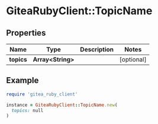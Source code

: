# GiteaRubyClient::TopicName

## Properties

| Name | Type | Description | Notes |
| ---- | ---- | ----------- | ----- |
| **topics** | **Array&lt;String&gt;** |  | [optional] |

## Example

```ruby
require 'gitea_ruby_client'

instance = GiteaRubyClient::TopicName.new(
  topics: null
)
```

